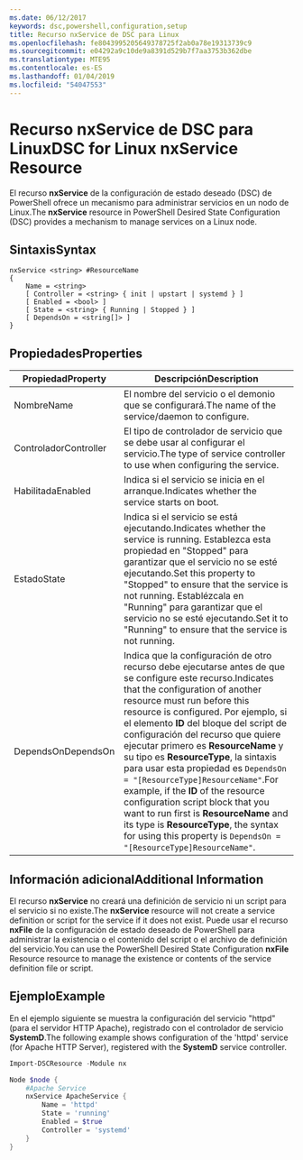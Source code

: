 ```yaml
---
ms.date: 06/12/2017
keywords: dsc,powershell,configuration,setup
title: Recurso nxService de DSC para Linux
ms.openlocfilehash: fe8043995205649378725f2ab0a78e19313739c9
ms.sourcegitcommit: e04292a9c10de9a8391d529b7f7aa3753b362dbe
ms.translationtype: MTE95
ms.contentlocale: es-ES
ms.lasthandoff: 01/04/2019
ms.locfileid: "54047553"
---
```

# <a name="dsc-for-linux-nxservice-resource"></a><span data-ttu-id="49946-103">Recurso nxService de DSC para Linux</span><span class="sxs-lookup"><span data-stu-id="49946-103">DSC for Linux nxService Resource</span></span>

<span data-ttu-id="49946-104">El recurso **nxService** de la configuración de estado deseado (DSC) de PowerShell ofrece un mecanismo para administrar servicios en un nodo de Linux.</span><span class="sxs-lookup"><span data-stu-id="49946-104">The **nxService** resource in PowerShell Desired State Configuration (DSC) provides a mechanism to manage services on a Linux node.</span></span>

## <a name="syntax"></a><span data-ttu-id="49946-105">Sintaxis</span><span class="sxs-lookup"><span data-stu-id="49946-105">Syntax</span></span>

```
nxService <string> #ResourceName
{
    Name = <string>
    [ Controller = <string> { init | upstart | systemd } ]
    [ Enabled = <bool> ]
    [ State = <string> { Running | Stopped } ]
    [ DependsOn = <string[]> ]
}
```

## <a name="properties"></a><span data-ttu-id="49946-106">Propiedades</span><span class="sxs-lookup"><span data-stu-id="49946-106">Properties</span></span>

| <span data-ttu-id="49946-107">Propiedad</span><span class="sxs-lookup"><span data-stu-id="49946-107">Property</span></span> | <span data-ttu-id="49946-108">Descripción</span><span class="sxs-lookup"><span data-stu-id="49946-108">Description</span></span> |
|---|---|
| <span data-ttu-id="49946-109">Nombre</span><span class="sxs-lookup"><span data-stu-id="49946-109">Name</span></span>| <span data-ttu-id="49946-110">El nombre del servicio o el demonio que se configurará.</span><span class="sxs-lookup"><span data-stu-id="49946-110">The name of the service/daemon to configure.</span></span>|
| <span data-ttu-id="49946-111">Controlador</span><span class="sxs-lookup"><span data-stu-id="49946-111">Controller</span></span>| <span data-ttu-id="49946-112">El tipo de controlador de servicio que se debe usar al configurar el servicio.</span><span class="sxs-lookup"><span data-stu-id="49946-112">The type of service controller to use when configuring the service.</span></span>|
| <span data-ttu-id="49946-113">Habilitada</span><span class="sxs-lookup"><span data-stu-id="49946-113">Enabled</span></span>| <span data-ttu-id="49946-114">Indica si el servicio se inicia en el arranque.</span><span class="sxs-lookup"><span data-stu-id="49946-114">Indicates whether the service starts on boot.</span></span>|
| <span data-ttu-id="49946-115">Estado</span><span class="sxs-lookup"><span data-stu-id="49946-115">State</span></span>| <span data-ttu-id="49946-116">Indica si el servicio se está ejecutando.</span><span class="sxs-lookup"><span data-stu-id="49946-116">Indicates whether the service is running.</span></span> <span data-ttu-id="49946-117">Establezca esta propiedad en "Stopped" para garantizar que el servicio no se esté ejecutando.</span><span class="sxs-lookup"><span data-stu-id="49946-117">Set this property to "Stopped" to ensure that the service is not running.</span></span> <span data-ttu-id="49946-118">Establézcala en "Running" para garantizar que el servicio no se esté ejecutando.</span><span class="sxs-lookup"><span data-stu-id="49946-118">Set it to "Running" to ensure that the service is not running.</span></span>|
| <span data-ttu-id="49946-119">DependsOn</span><span class="sxs-lookup"><span data-stu-id="49946-119">DependsOn</span></span> | <span data-ttu-id="49946-120">Indica que la configuración de otro recurso debe ejecutarse antes de que se configure este recurso.</span><span class="sxs-lookup"><span data-stu-id="49946-120">Indicates that the configuration of another resource must run before this resource is configured.</span></span> <span data-ttu-id="49946-121">Por ejemplo, si el elemento **ID** del bloque del script de configuración del recurso que quiere ejecutar primero es **ResourceName** y su tipo es **ResourceType**, la sintaxis para usar esta propiedad es `DependsOn = "[ResourceType]ResourceName"`.</span><span class="sxs-lookup"><span data-stu-id="49946-121">For example, if the **ID** of the resource configuration script block that you want to run first is **ResourceName** and its type is **ResourceType**, the syntax for using this property is `DependsOn = "[ResourceType]ResourceName"`.</span></span>|

## <a name="additional-information"></a><span data-ttu-id="49946-122">Información adicional</span><span class="sxs-lookup"><span data-stu-id="49946-122">Additional Information</span></span>

<span data-ttu-id="49946-123">El recurso **nxService** no creará una definición de servicio ni un script para el servicio si no existe.</span><span class="sxs-lookup"><span data-stu-id="49946-123">The **nxService** resource will not create a service definition or script for the service if it does not exist.</span></span> <span data-ttu-id="49946-124">Puede usar el recurso **nxFile** de la configuración de estado deseado de PowerShell para administrar la existencia o el contenido del script o el archivo de definición del servicio.</span><span class="sxs-lookup"><span data-stu-id="49946-124">You can use the PowerShell Desired State Configuration **nxFile** Resource resource to manage the existence or contents of the service definition file or script.</span></span>

## <a name="example"></a><span data-ttu-id="49946-125">Ejemplo</span><span class="sxs-lookup"><span data-stu-id="49946-125">Example</span></span>

<span data-ttu-id="49946-126">En el ejemplo siguiente se muestra la configuración del servicio "httpd" (para el servidor HTTP Apache), registrado con el controlador de servicio **SystemD**.</span><span class="sxs-lookup"><span data-stu-id="49946-126">The following example shows configuration of the 'httpd' service (for Apache HTTP Server), registered with the **SystemD** service controller.</span></span>

```powershell
Import-DSCResource -Module nx

Node $node {
    #Apache Service
    nxService ApacheService {
        Name = 'httpd'
        State = 'running'
        Enabled = $true
        Controller = 'systemd'
    }
}
```